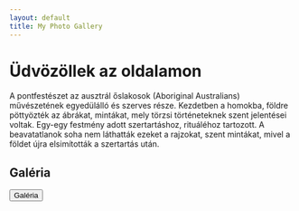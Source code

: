 ```yaml
---
layout: default
title: My Photo Gallery
---
```


# Üdvözöllek az oldalamon

A pontfestészet az ausztrál őslakosok (Aboriginal Australians) művészetének egyedülálló és szerves része. Kezdetben a homokba, földre pöttyözték az ábrákat, mintákat, mely törzsi történeteknek szent jelentései voltak. Egy-egy festmény adott szertartáshoz, rituáléhoz tartozott. A beavatatlanok soha nem láthatták ezeket a rajzokat, szent mintákat, mivel a földet újra elsimították a szertartás után.

## Galéria

<button id="gallery-button" onclick="showGallery()">Galéria</button>

<div id="hidden-gallery" style="display: none;">
  {% for file in site.static_files %}
    {% if file.extname == '.jpeg' or file.extname == '.jpg' %}
      {% if file.tags contains 'include-in-gallery' %}
        <a href="{{ file.path | relative_url }}" data-lightbox="gallery" data-title="{{ file.name }}">
          <img src="{{ file.path | relative_url }}" alt="{{ file.name }}">
        </a>
      {% endif %}
    {% endif %}
  {% endfor %}
</div>

<script src="https://cdnjs.cloudflare.com/ajax/libs/simplelightbox/2.7.0/simple-lightbox.min.js"></script>
<link rel="stylesheet" href="https://cdnjs.cloudflare.com/ajax/libs/simplelightbox/2.7.0/simple-lightbox.min.css">

<style>
  .gallery-container {
    position: fixed;
    top: 0;
    left: 0;
    right: 0;
    bottom: 0;
    background-color: rgba(0, 0, 0, 0.8);
    display: flex;
    justify-content: center;
    align-items: center;
    z-index: 9999;
  }
</style>

<script>
  function showGallery() {
    var button = document.getElementById('gallery-button');
    var hiddenGallery = document.getElementById('hidden-gallery');
    
    if (hiddenGallery.style.display === 'none') {
      hiddenGallery.style.display = 'flex';
      button.innerHTML = 'Bezárás';
    } else {
      hiddenGallery.style.display = 'none';
      button.innerHTML = 'Galéria';
    }

    var gallery = new SimpleLightbox('#hidden-gallery a');
  }
</script>
